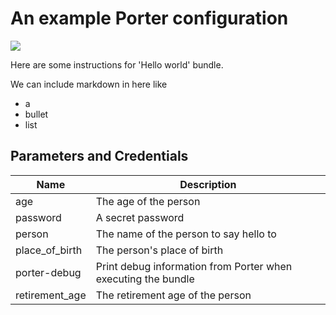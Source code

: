 # An example Porter configuration

<a href="https://portal.azure.com/#create/Microsoft.Template/uri/https%3A%2F%2Fraw.githubusercontent.com%2Fendjin%2FCNAB.Quickstarts%2Fmaster%2Fporter%2Fhello-world%2Fazuredeploy.json" target="_blank"><img src="http://azuredeploy.net/deploybutton.png"/></a>

Here are some instructions for 'Hello world' bundle.

We can include markdown in here like
- a 
- bullet
- list

## Parameters and Credentials

 | Name | Description | 
 | --- | --- | 
 | age | The age of the person
password | A secret password
person | The name of the person to say hello to
place_of_birth | The person's place of birth
porter-debug | Print debug information from Porter when executing the bundle
retirement_age | The retirement age of the person | 
